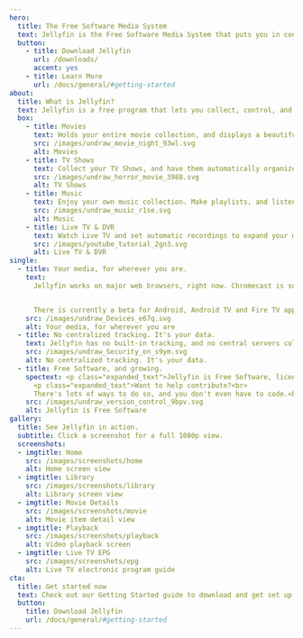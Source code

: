 ```yaml
---
hero:
  title: The Free Software Media System
  text: Jellyfin is the Free Software Media System that puts you in control of managing and streaming your media. There are no strings attached, no premium licenses or features, and no hidden agendas.
  button:
    - title: Download Jellyfin
      url: /downloads/
      accent: yes
    - title: Learn More
      url: /docs/general/#getting-started
about:
  title: What is Jellyfin?
  text: Jellyfin is a free program that lets you collect, control, and stream all your favourite media.
  box:
    - title: Movies
      text: Holds your entire movie collection, and displays a beautiful collection of posters.
      src: /images/undraw_movie_night_93wl.svg
      alt: Movies
    - title: TV Shows
      text: Collect your TV Shows, and have them automatically organized by season.
      src: /images/undraw_horror_movie_3988.svg
      alt: TV Shows
    - title: Music
      text: Enjoy your own music collection. Make playlists, and listen on the go.
      src: /images/undraw_music_r1se.svg
      alt: Music
    - title: Live TV & DVR
      text: Watch Live TV and set automatic recordings to expand your media library.
      src: /images/youtube_tutorial_2gn3.svg
      alt: Live TV & DVR
single:
  - title: Your media, for wherever you are.
    text:
      Jellyfin works on major web browsers, right now. Chromecast is supported when using Google Chrome (desktop) or Android.


      There is currently a beta for Android, Android TV and Fire TV apps. Other apps for other platforms are in development and are on their way.
    src: /images/undraw_Devices_e67q.svg
    alt: Your media, for wherever you are
  - title: No centralized tracking. It's your data.
    text: Jellyfin has no built-in tracking, and no central servers collecting your data. We believe in keeping our software open and transparent for everyone to see it, use it, and build on it.
    src: /images/undraw_Security_on_s9ym.svg
    alt: No centralized tracking. It's your data.
  - title: Free Software, and growing.
    spectext: <p class="expanded_text">Jellyfin is Free Software, licensed with the GPL.</p>
      <p class="expanded_text">Want to help contribute?<br>
      There's lots of ways to do so, and you don't even have to code.<br> See our <a href="/docs/general/contributing/" class="footer__link">Contribution Guide</a>.</p>
    src: /images/undraw_version_control_9bpv.svg
    alt: Jellyfin is Free Software
gallery:
  title: See Jellyfin in action.
  subtitle: Click a screenshot for a full 1080p view.
  screenshots:
  - imgtitle: Home  
    src: /images/screenshots/home
    alt: Home screen view
  - imgtitle: Library  
    src: /images/screenshots/library
    alt: Library screen view
  - imgtitle: Movie Details
    src: /images/screenshots/movie
    alt: Movie item detail view
  - imgtitle: Playback
    src: /images/screenshots/playback
    alt: Video playback screen
  - imgtitle: Live TV EPG
    src: /images/screenshots/epg
    alt: Live TV electronic program guide
cta:
  title: Get started now
  text: Check out our Getting Started guide to download and get set up.
  button:
    title: Download Jellyfin
    url: /docs/general/#getting-started
---
```

